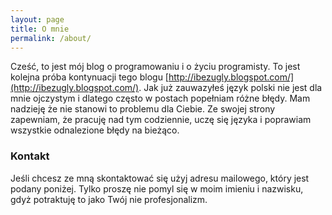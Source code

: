 ```yaml
---
layout: page
title: O mnie
permalink: /about/
---
```


Cześć, to jest mój blog o programowaniu i o życiu programisty. To jest kolejna próba kontynuacji tego blogu [http://ibezugly.blogspot.com/](http://ibezugly.blogspot.com/).
Jak już zauwazyłeś język polski nie jest dla mnie ojczystym i dlatego często w postach popełniam różne błędy. Mam nadzieję że nie stanowi to problemu dla Ciebie. Ze swojej strony zapewniam, że pracuję nad tym codziennie, uczę się języka i poprawiam wszystkie odnalezione błędy na bieżąco.

### Kontakt

Jeśli chcesz ze mną skontaktować się użyj adresu mailowego, który jest podany poniżej. Tylko proszę nie pomyl się w moim imieniu i nazwisku, gdyż potraktuję to jako Twój nie profesjonalizm.

